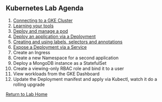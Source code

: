 ## **Kubernetes Lab Agenda**

 1. [Connecting to a GKE Cluster](https://github.com/Burwood/containers101/blob/master/kubernetes_lab/task_1.md)
 2. [Learning your tools](https://github.com/Burwood/containers101/blob/master/kubernetes_lab/task_2.md)
 3. [Deploy and manage a pod](https://github.com/Burwood/containers101/blob/master/kubernetes_lab/task_3.md)
  4. [Deploy an application via a Deployment](https://github.com/Burwood/containers101/blob/master/kubernetes_lab/task_4.md)
 5. [Creating and using labels, selectors and annotations ](https://github.com/Burwood/containers101/blob/master/kubernetes_lab/task_5.md)
 6. [Expose a Deployment via a Service](https://github.com/Burwood/containers101/blob/master/kubernetes_lab/task_6.md)
 7. Create an Ingress
 8. Create a new Namespace for a second application
 9. Deploy a MongoDB instance as a StatefulSet
 10. Create a viewing-only RBAC role and bind it to a user
 11. View workloads from the GKE Dashboard
 12. Update the Deployment manifest and apply via Kubectl, watch it do a rolling upgrade

[Return to Lab Home](https://github.com/Burwood/containers101/blob/master/README.md)
